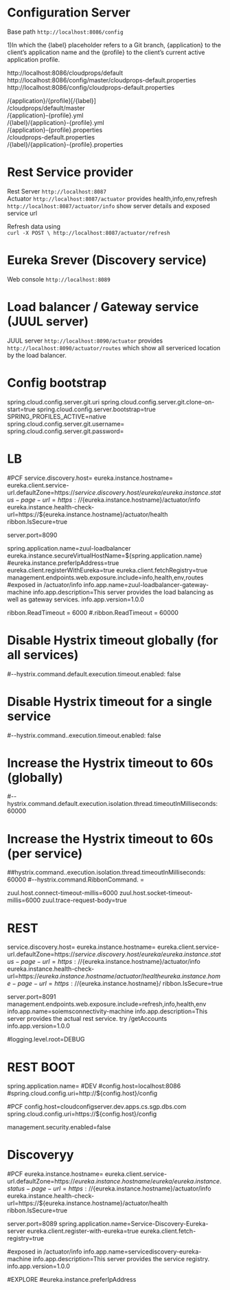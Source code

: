 # Configuration Server 
 Base path `http://localhost:8086/config` 

1)In which the {label} placeholder refers to a Git branch, {application} to the client’s application name and the {profile} to the client’s current active application profile.

http://localhost:8086/cloudprops/default  
http://localhost:8086/config/master/cloudprops-default.properties  
http://localhost:8086/config/cloudprops-default.properties  

/{application}/{profile}[/{label}]  
/cloudprops/default/master  
/{application}-{profile}.yml  
/{label}/{application}-{profile}.yml  
/{application}-{profile}.properties  
/cloudprops-default.properties  
/{label}/{application}-{profile}.properties  



# Rest Service provider 
Rest Server `http://localhost:8087`  
Actuator `http://localhost:8087/actuator` provides health,info,env,refresh  
`http://localhost:8087/actuator/info` show server details and exposed service url   


Refresh data using  
`curl -X POST \
  http://localhost:8087/actuator/refresh`
  
  
# Eureka Srever (Discovery service)
Web console `http://localhost:8089`  

  
# Load balancer / Gateway service (JUUL server) 
JUUL server `http://localhost:8090/actuator` provides `http://localhost:8090/actuator/routes` which show all servericed location by the load balancer.  






# Config bootstrap

spring.cloud.config.server.git.uri
spring.cloud.config.server.git.clone-on-start=true
spring.cloud.config.server.bootstrap=true
SPRING_PROFILES_ACTIVE=native
spring.cloud.config.server.git.username=
spring.cloud.config.server.git.password=


# LB

#PCF
service.discovery.host=
eureka.instance.hostname=
eureka.client.service-url.defaultZone=https://${service.discovery.host}/eureka/
eureka.instance.status-page-url=https://${eureka.instance.hostname}/actuator/info
eureka.instance.health-check-url=https://${eureka.instance.hostname}/actuator/health
ribbon.IsSecure=true


server.port=8090

spring.application.name=zuul-loadbalancer
eureka.instance.secureVirtualHostName=${spring.application.name}
#eureka.instance.preferIpAddress=true
eureka.client.registerWithEureka=true
eureka.client.fetchRegistry=true
management.endpoints.web.exposure.include=info,health,env,routes
#exposed in /actuator/info
info.app.name=zuul-loadbalancer-gateway-machine
info.app.description=This server provides the load balancing as well as gateway services.
info.app.version=1.0.0


ribbon.ReadTimeout = 6000
#<clientName>.ribbon.ReadTimeout = 60000
# Disable Hystrix timeout globally (for all services)
#--hystrix.command.default.execution.timeout.enabled: false
# Disable Hystrix timeout for a single service
#--hystrix.command.<serviceName>.execution.timeout.enabled: false
# Increase the Hystrix timeout to 60s (globally)
#--hystrix.command.default.execution.isolation.thread.timeoutInMilliseconds: 60000
# Increase the Hystrix timeout to 60s (per service)
##hystrix.command.<serviceName>.execution.isolation.thread.timeoutInMilliseconds: 60000
#--hystrix.command.<service name>RibbonCommand.<property name> = <value>

zuul.host.connect-timeout-millis=6000
zuul.host.socket-timeout-millis=6000
zuul.trace-request-body=true



# REST

service.discovery.host=
eureka.instance.hostname=
eureka.client.service-url.defaultZone=https://${service.discovery.host}/eureka/
eureka.instance.status-page-url=https://${eureka.instance.hostname}/actuator/info
eureka.instance.health-check-url=https://${eureka.instance.hostname}/actuator/health
eureka.instance.home-page-url=https://${eureka.instance.hostname}/
ribbon.IsSecure=true


server.port=8091
management.endpoints.web.exposure.include=refresh,info,health,env
info.app.name=soiemsconnectivity-machine
info.app.description=This server provides the actual rest service. try /getAccounts
info.app.version=1.0.0


#logging.level.root=DEBUG



# REST BOOT
spring.application.name=
#DEV
#config.host=localhost:8086
#spring.cloud.config.uri=http://${config.host}/config


#PCF
config.host=cloudconfigserver.dev.apps.cs.sgp.dbs.com
spring.cloud.config.uri=https://${config.host}/config

management.security.enabled=false





# Discoveryy


#PCF
eureka.instance.hostname=
eureka.client.service-url.defaultZone=https://${eureka.instance.hostname}/eureka/
eureka.instance.status-page-url=https://${eureka.instance.hostname}/actuator/info
eureka.instance.health-check-url=https://${eureka.instance.hostname}/actuator/health
ribbon.IsSecure=true

server.port=8089
spring.application.name=Service-Discovery-Eureka-server
eureka.client.register-with-eureka=true
eureka.client.fetch-registry=true

#exposed in /actuator/info
info.app.name=servicediscovery-eureka-machine
info.app.description=This server provides the service registry.
info.app.version=1.0.0


#EXPLORE
#eureka.instance.preferIpAddress

